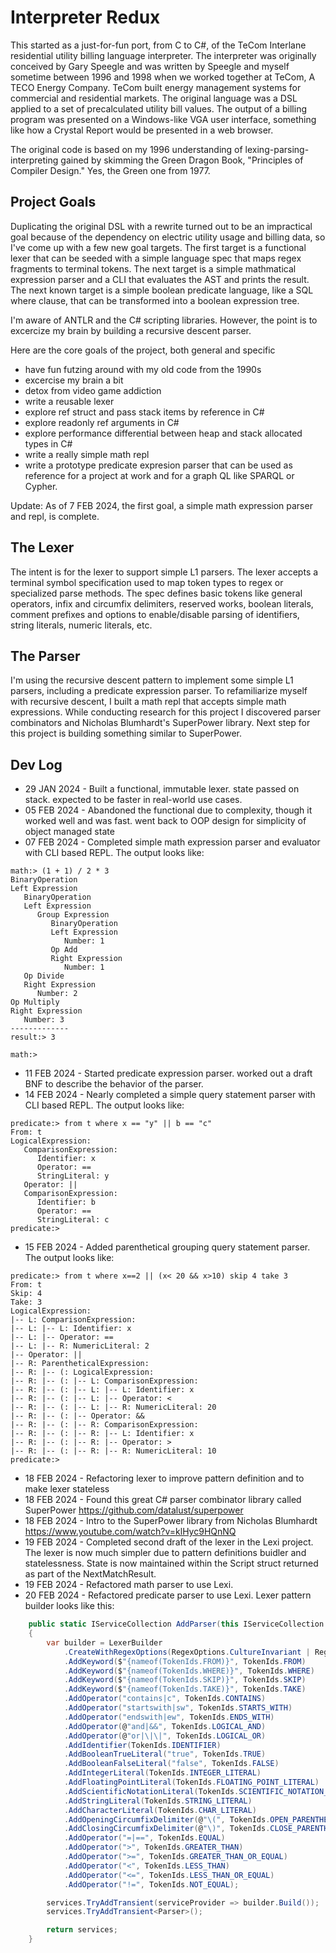 # Interpreter Redux
This started as a just-for-fun port, from C to C#, of the TeCom Interlane residential utility billing language interpreter. The interpreter was originally conceived by Gary Speegle and was written by Speegle and myself sometime between 1996 and 1998 when we worked together at TeCom, A TECO Energy Company. TeCom built energy management systems for commercial and residential markets. The original language was a DSL applied to a set of precalculated utility bill values. The output of a billing program was presented on a Windows-like VGA user interface, something like how a Crystal Report would be presented in a web browser.

The original code is based on my 1996 understanding of lexing-parsing-interpreting gained by skimming the Green Dragon Book, "Principles of Compiler Design." Yes, the Green one from 1977.

## Project Goals
Duplicating the original DSL with a rewrite turned out to be an impractical goal because of the dependency on electric utility usage and billing data, so I've come up with a few new goal targets. The first target is a functional lexer that can be seeded with a simple language spec that maps regex fragments to terminal tokens. The next target is a simple mathmatical expression parser and a CLI that evaluates the AST and prints the result. The next known target is a simple boolean predicate language, like a SQL where clause, that can be transformed into a boolean expression tree.

I'm aware of ANTLR and the C# scripting libraries. However, the point is to excercize my brain by building a recursive descent parser.

Here are the core goals of the project, both general and specific
- have fun futzing around with my old code from the 1990s
- excercise my brain a bit
- detox from video game addiction
- write a reusable lexer
- explore ref struct and pass stack items by reference in C#
- explore readonly ref arguments in C#
- explore performance differential between heap and stack allocated types in C#
- write a really simple math repl
- write a prototype predicate expresion parser that can be used as reference for a project at work and for a graph QL like SPARQL or Cypher.

Update: As of 7 FEB 2024, the first goal, a simple math expression parser and repl, is complete.

## The Lexer
The intent is for the lexer to support simple L1 parsers. The lexer accepts a terminal symbol specification used to map token types to regex or specialized parse methods. The spec defines basic tokens like general operators, infix and circumfix delimiters, reserved works, boolean literals, comment prefixes and options to enable/disable parsing of identifiers, string literals, numeric literals, etc.

## The Parser
I'm using the recursive descent pattern to implement some simple L1 parsers, including a predicate expression parser. To refamiliarize myself with recursive descent, I built a math repl that accepts simple math expressions. While conducting research for this project I discovered parser combinators and Nicholas Blumhardt's SuperPower library. Next step for this project is building something similar to SuperPower.

## Dev Log
 - 29 JAN 2024 - Built a functional, immutable lexer. state passed on stack. expected to be faster in real-world use cases.
 - 05 FEB 2024 - Abandoned the functional due to complexity, though it worked well and was fast. went back to OOP design for simplicity of object managed state
 - 07 FEB 2024 - Completed simple math expression parser and evaluator with CLI based REPL. The output looks like:
```console
math:> (1 + 1) / 2 * 3
BinaryOperation
Left Expression
   BinaryOperation
   Left Expression
      Group Expression
         BinaryOperation
         Left Expression
            Number: 1
         Op Add
         Right Expression
            Number: 1
   Op Divide
   Right Expression
      Number: 2
Op Multiply
Right Expression
   Number: 3
-------------
result:> 3

math:>
```
- 11 FEB 2024 - Started predicate expression parser. worked out a draft BNF to describe the behavior of the parser. 
- 14 FEB 2024 - Nearly completed a simple query statement parser with CLI based REPL. The output looks like:
```console
predicate:> from t where x == "y" || b == "c"
From: t
LogicalExpression:
   ComparisonExpression:
      Identifier: x
      Operator: ==
      StringLiteral: y
   Operator: ||
   ComparisonExpression:
      Identifier: b
      Operator: ==
      StringLiteral: c
predicate:>
```
- 15 FEB 2024 - Added parenthetical grouping query statement parser. The output looks like:
```console
predicate:> from t where x==2 || (x< 20 && x>10) skip 4 take 3
From: t
Skip: 4
Take: 3
LogicalExpression:
|-- L: ComparisonExpression:
|-- L: |-- L: Identifier: x
|-- L: |-- Operator: ==
|-- L: |-- R: NumericLiteral: 2
|-- Operator: ||
|-- R: ParentheticalExpression:
|-- R: |-- (: LogicalExpression:
|-- R: |-- (: |-- L: ComparisonExpression:
|-- R: |-- (: |-- L: |-- L: Identifier: x
|-- R: |-- (: |-- L: |-- Operator: <
|-- R: |-- (: |-- L: |-- R: NumericLiteral: 20
|-- R: |-- (: |-- Operator: &&
|-- R: |-- (: |-- R: ComparisonExpression:
|-- R: |-- (: |-- R: |-- L: Identifier: x
|-- R: |-- (: |-- R: |-- Operator: >
|-- R: |-- (: |-- R: |-- R: NumericLiteral: 10
predicate:>
```
- 18 FEB 2024 - Refactoring lexer to improve pattern definition and to make lexer stateless
- 18 FEB 2024 - Found this great C# parser combinator library called SuperPower https://github.com/datalust/superpower
- 18 FEB 2024 - Intro to the SuperPower library from Nicholas Blumhardt https://www.youtube.com/watch?v=klHyc9HQnNQ
- 19 FEB 2024 - Completed second draft of the lexer in the Lexi project. The lexer is now much simpler due to pattern definitions buidler and statelessness. State is now maintained within the Script struct returned as part of the NextMatchResult.
- 19 FEB 2024 - Refactored math parser to use Lexi.
- 20 FEB 2024 - Refactored predicate parser to use Lexi. Lexer pattern builder looks like this:
```csharp
    public static IServiceCollection AddParser(this IServiceCollection services)
    {
        var builder = LexerBuilder
            .CreateWithRegexOptions(RegexOptions.CultureInvariant | RegexOptions.IgnoreCase)
            .AddKeyword($"{nameof(TokenIds.FROM)}", TokenIds.FROM)
            .AddKeyword($"{nameof(TokenIds.WHERE)}", TokenIds.WHERE)
            .AddKeyword($"{nameof(TokenIds.SKIP)}", TokenIds.SKIP)
            .AddKeyword($"{nameof(TokenIds.TAKE)}", TokenIds.TAKE)
            .AddOperator("contains|c", TokenIds.CONTAINS)
            .AddOperator("startswith|sw", TokenIds.STARTS_WITH)
            .AddOperator("endswith|ew", TokenIds.ENDS_WITH)
            .AddOperator(@"and|&&", TokenIds.LOGICAL_AND)
            .AddOperator(@"or|\|\|", TokenIds.LOGICAL_OR)
            .AddIdentifier(TokenIds.IDENTIFIER)
            .AddBooleanTrueLiteral("true", TokenIds.TRUE)
            .AddBooleanFalseLiteral("false", TokenIds.FALSE)
            .AddIntegerLiteral(TokenIds.INTEGER_LITERAL)
            .AddFloatingPointLiteral(TokenIds.FLOATING_POINT_LITERAL)
            .AddScientificNotationLiteral(TokenIds.SCIENTIFIC_NOTATION_LITERAL)
            .AddStringLiteral(TokenIds.STRING_LITERAL)
            .AddCharacterLiteral(TokenIds.CHAR_LITERAL)
            .AddOpeningCircumfixDelimiter(@"\(", TokenIds.OPEN_PARENTHESIS)
            .AddClosingCircumfixDelimiter(@"\)", TokenIds.CLOSE_PARENTHESIS)
            .AddOperator("=|==", TokenIds.EQUAL)
            .AddOperator(">", TokenIds.GREATER_THAN)
            .AddOperator(">=", TokenIds.GREATER_THAN_OR_EQUAL)
            .AddOperator("<", TokenIds.LESS_THAN)
            .AddOperator("<=", TokenIds.LESS_THAN_OR_EQUAL)
            .AddOperator("!=", TokenIds.NOT_EQUAL);

        services.TryAddTransient(serviceProvider => builder.Build());
        services.TryAddTransient<Parser>();

        return services;
    }
```

